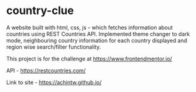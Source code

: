# country-clue
A website built with html, css, js - which fetches information about countries using REST Countries API. 
Implemented theme changer to dark mode, neighbouring country information for each country displayed and region wise search/filter functionality.

This project is for the challenge at https://www.frontendmentor.io/



API - https://restcountries.com/

Link to site - https://achintw.github.io/
